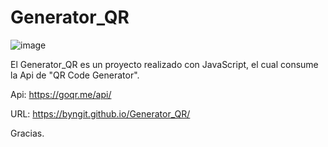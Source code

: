 # Generator_QR
![image](https://user-images.githubusercontent.com/114372854/223278014-4f25b68c-d831-4317-93b0-2c8687e60f12.png)

El Generator_QR es un proyecto realizado con JavaScript, el cual consume la Api de "QR Code Generator".

Api: https://goqr.me/api/

URL: https://byngit.github.io/Generator_QR/

Gracias.
